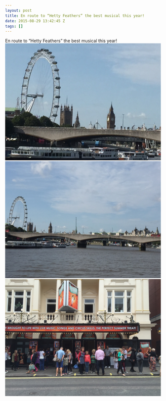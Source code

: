 ```yaml
---
layout: post
title: En route to “Hetty Feathers” the best musical this year!
date: 2015-08-29 13:42:45 Z
tags: []
---
```

En route to “Hetty Feathers” the best musical this year!
![](/media/2015/08/127862076112_0.jpg)
![](/media/2015/08/127862076112_1.jpg)
![](/media/2015/08/127862076112_2.jpg)
